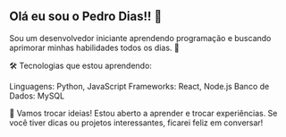 ## Olá eu sou o Pedro Dias!! 👋

Sou um desenvolvedor iniciante aprendendo programação e buscando aprimorar minhas habilidades todos os dias. 🚀

🛠️ Tecnologias que estou aprendendo:

Linguagens: Python, JavaScript
Frameworks: React, Node.js
Banco de Dados: MySQL

🌱 Vamos trocar ideias!
Estou aberto a aprender e trocar experiências. Se você tiver dicas ou projetos interessantes, ficarei feliz em conversar!
